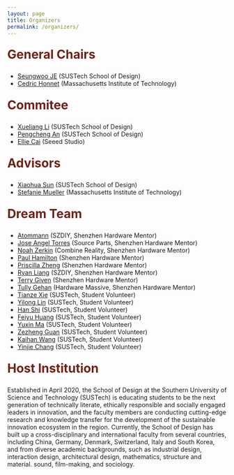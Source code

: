 ```yaml
---
layout: page
title: Organizers
permalink: /organizers/
---
```


<div class="section-title">
    <h1 class="custom-h1">General Chairs</h1>
</div>

*   [Seungwoo JE](https://www.seungwooje.com/) (SUSTech School of Design)
*   [Cedric Honnet](https://honnet.eu/) (Massachusetts Institute of Technology)


<div class="section-title">
    <h1 class="custom-h1">Commitee</h1>
</div>

*   [Xueliang Li](https://designschool.sustech.edu.cn/about/team/faculty/483.html) (SUSTech School of Design)
*   [Pengcheng An](https://anpengcheng.cn/) (SUSTech School of Design)
*   [Ellie Cai](https://www.seeedstudio.com/blog/author/ellie/) (Seeed Studio)


<div class="section-title">
    <h1 class="custom-h1">Advisors</h1>
</div>

*   [Xiaohua Sun](https://shdi.tongji.edu.cn/shdien/8d/fe/c16452a167422/page.htm) (SUSTech School of Design)
*   [Stefanie Mueller](http://people.csail.mit.edu/stefaniemueller) (Massachusetts Institute of Technology)


<div class="section-title">
    <h1 class="custom-h1">Dream Team</h1>
</div>

*   [Atommann](https://atommann.github.io/) (SZDIY, Shenzhen Hardware Mentor)
*   [Jose Angel Torres](http://source.parts) (Source Parts, Shenzhen Hardware Mentor)
*   [Noah Zerkin](http://combinereality.com) (Combine Reality, Shenzhen Hardware Mentor)
*   [Paul Hamilton](https://gitlab.com/parkview) (Shenzhen Hardware Mentor)
*   [Priscilla Zheng](https://www.linkedin.com/in/priscilla-zheng-2a740323a) (Shenzhen Hardware Mentor)
*   [Ryan Liang](https://szdiy.org/members) (SZDIY, Shenzhen Hardware Mentor)
*   [Terry Given](https://ajptour.com/sr_RS/profile/201605) (Shenzhen Hardware Mentor)
*   [Tully Gehan](https://www.linkedin.com/in/tullytully) (Hardware Massive, Shenzhen Hardware Mentor)
*   [Tianze Xie](https://sites.google.com/view/tianzexie) (SUSTech, Student Volunteer)
*   [Yilong Lin](https://dragonlyl0718.github.io/) (SUSTech, Student Volunteer)
*   [Han Shi](https://sites.google.com/view/edmonds39/) (SUSTech, Student Volunteer)
*   [Feiyu Huang](https://xn--29s704loyd.com/academics/) (SUSTech, Student Volunteer)
*   [Yuxin Ma](https://www.seungwooje.com/members) (SUSTech, Student Volunteer)
*   [Zezheng Guan](https://www.seungwooje.com/members) (SUSTech, Student Volunteer)
*   [Kaihan Wang](https://www.seungwooje.com/members) (SUSTech, Student Volunteer)
*   [Yinjie Chang](https://www.seungwooje.com/members) (SUSTech, Student Volunteer)


<div class="section-title">
    <h1 class="custom-h1">Host Institution</h1>
</div>

Established in April 2020, the School of Design at the Southern University of Science and Technology (SUSTech) is educating students to be the next generation of technically literate, ethically responsible and socially engaged leaders in innovation, and the faculty members are conducting cutting-edge research and knowledge transfer for the development of the sustainable innovation ecosystem in the region. Currently, the School of Design has built up a cross-disciplinary and international faculty from several countries, including China, Germany, Denmark, Switzerland, Italy and South Korea, and from diverse academic backgrounds, such as industrial design, interaction design, architectural design, mathematics, structure and material. sound, film-making, and sociology.

<style>
/* 如果你想让每个标题在一个特定的区域或者容器中居中，你也可以使用 .section-title 类： */
.section-title {
    text-align: center; /* 这会使容器内的所有元素居中 */
}

.custom-h1 {
    font-size: 2em; /* 或其他你需要的大小 */
    font-weight: bold; /* 使文本加粗 */
    color: #6f2316; /* 设置文本颜色为红色 */
    text-align: left; /* 居中文本 */
    margin: 0; /* 移除默认的边距 */
    padding: 10px 0; /* 可选：添加一些上下填充 */
}

.section-content-left {
    color: black; /* 设置文本颜色为黑色 */
    text-align: left; /* 居中文本 */
    margin: 0; /* 移除默认的边距 */
    padding: 10px 0; /* 可选：添加一些上下填充 */
    font-size: 1.5em; /* 设置字体大小，根据需要调整 */
}
</style>
